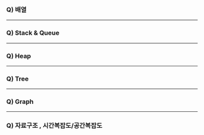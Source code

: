 ### Q) 배열
---
### Q) Stack & Queue
--- 
### Q) Heap
--- 
### Q) Tree
---
### Q) Graph
--- 
### Q) 자료구조 , 시간복잡도/공간복잡도
